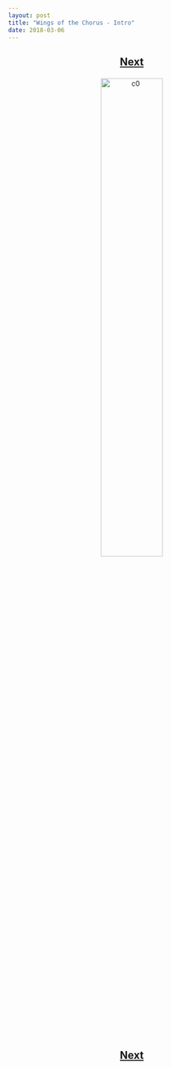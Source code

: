 ```yaml
---
layout: post
title: "Wings of the Chorus - Intro"
date: 2018-03-06
---
```


<h2>
  <p style="text-align:center;">
    <a href="/wingsofthechorus/blog/2018/03/08/chapter1">Next</a>
  </p>
</h2>

<p style="text-align:center;">
  <img src="/wingsofthechorus/images/c0.png" width="50%" alt="c0"/>
</p>

<h2>
  <p style="text-align:center;">
    <a href="/wingsofthechorus/blog/2018/03/08/chapter1">Next</a>
  </p>
</h2>
